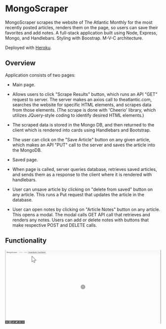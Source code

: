 # MongoScraper
MongoScraper scrapes the website of The Atlantic Monthly for the most recently posted articles, renders them on the page, so users can save their favorites and add notes. A full-stack application built using Node, Express, Mongo, and Handlebars. Styling with Boostrap. M-V-C architecture.

Deployed with [Heroku](https://protected-shore-55580.herokuapp.com/). 

## Overview
Application consists of two pages:

* Main page. 
 * Allows users to click "Scrape Results" button, which runs an API "GET" request to server. The server makes an axios call to theatlantic.com, searches the website for specific HTML elements, and scrapes data from those elements. (The scrape is done with 'Cheerio' library, which utilizes JQuery-style coding to identify desired HTML elements.)
 * The scraped data is stored in the Mongo DB, and then returned to the client which is rendered into cards using Handlebars and Bootstrap. 
 * The user can click on the "Save Article" button on any given article, which makes an API "PUT" call to the server and saves the article into the MongoDB.

* Saved page.
 * When page is called, server queries database, retrieves saved articles, and sends them as a response to the client where it is rendered with handlebars. 
 * User can unsave article by clicking on "delete from saved" button on any article. This runs a Put request that updates the article in the database.
 * User can open notes by clicking on "Article Notes" button on any article. This opens a modal. The modal calls GET API call that retrieves and renders any notes. Users can add or delete notes with buttons that make respective POST and DELETE calls.

## Functionality
![Screenshot of App](./screenshot.gif)

